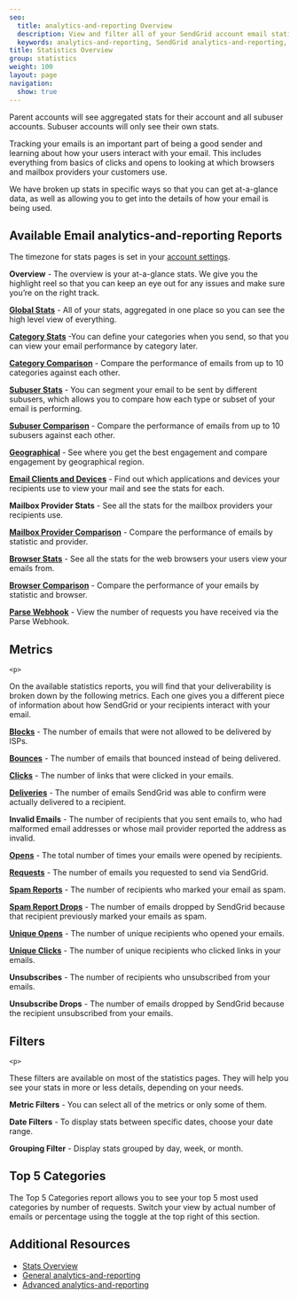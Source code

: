 ```yaml
---
seo:
  title: analytics-and-reporting Overview
  description: View and filter all of your SendGrid account email statistics.
  keywords: analytics-and-reporting, SendGrid analytics-and-reporting, analytics-and-reporting Overview, analytics-and-reporting UI
title: Statistics Overview
group: statistics
weight: 100
layout: page
navigation:
  show: true
---
```


<call-out>

Parent accounts will see aggregated stats for their account and all subuser accounts. Subuser accounts will only see their own stats.

</call-out>

<p>
Tracking your emails is an important part of being a good sender and learning about how your users interact with your email. This includes everything from basics of clicks and opens to looking at which browsers and mailbox providers your customers use.
</p>
<p>
We have broken up stats in specific ways so that you can get at-a-glance data, as well as allowing you to get into the details of how your email is being used.
</p>

## 	Available Email analytics-and-reporting Reports
 	
<call-out>

The timezone for stats pages is set in your [account settings]({{root_url}}/help-support/account-and-settings/account/).

</call-out>

**Overview** - The overview is your at-a-glance stats. We give you the highlight reel so that you can keep an eye out for any issues and make sure you’re on the right track.

**[Global Stats]({{root_url}}/help-support/analytics-and-reporting/global/)** - All of your stats, aggregated in one place so you can see the high level view of everything.

**[Category Stats]({{root_url}}/help-support/analytics-and-reporting/categories/)** -You can define your categories when you send, so that you can view your email performance by category later.

**[Category Comparison]({{root_url}}/help-support/analytics-and-reporting/category-comparison/)** - Compare the performance of emails from up to 10 categories against each other.

**[Subuser Stats]({{root_url}}/help-support/analytics-and-reporting/subuser/)** - You can segment your email to be sent by different subusers, which allows you to compare how each type or subset of your email is performing.

**[Subuser Comparison]({{root_url}}/help-support/analytics-and-reporting/subuser-comparison/)**  - Compare the performance of emails from up to 10 subusers against each other.

**[Geographical]({{root_url}}/help-support/analytics-and-reporting/geographic/)** - See where you get the best engagement and compare engagement by geographical region.

**[Email Clients and Devices]({{root_url}}/help-support/analytics-and-reporting/device/)** - Find out which applications and devices your recipients use to view your mail and see the stats for each.

**Mailbox Provider Stats** - See all the stats for the mailbox providers your recipients use.

**[Mailbox Provider Comparison]({{root_url}}/help-support/analytics-and-reporting/mailbox-provider-comparison/)** - Compare the performance of emails by statistic and provider.

**[Browser Stats]({{root_url}}/help-support/analytics-and-reporting/browser/)** - See all the stats for the web browsers your users view your emails from.

**[Browser Comparison]({{root_url}}/help-support/analytics-and-reporting/browser-comparison/)** - Compare the performance of your emails by statistic and browser.

**[Parse Webhook]({{root_url}}/help-support/analytics-and-reporting/inbound-parse/)** - View the number of requests you have received via the Parse Webhook.


## 	Metrics
 	<p>
On the available statistics reports, you will find that your deliverability is broken down by the following metrics. Each one gives you a different piece of information about how SendGrid or your recipients interact with your email.
</p>
<p>
<strong><a href="{{root_url}}/glossary/blocks/">Blocks</a></strong> - The number of emails that were not allowed to be delivered by ISPs.
</p><p>
  <strong><a href="{{root_url}}/glossary/bounces/">Bounces</a></strong> - The number of emails that bounced instead of being delivered.
</p><p>
  <strong><a href="{{root_url}}/glossary/clicks/">Clicks</a></strong> - The number of links that were clicked in your emails.
</p><p>
  <strong><a href="{{root_url}}/glossary/deliveries/">Deliveries</a></strong> - The number of emails SendGrid was able to confirm were actually delivered to a recipient.
</p><p>
  <strong>Invalid Emails</strong> - The number of recipients that you sent emails to, who had malformed email addresses or whose mail provider reported the address as invalid.
</p><p>
  <strong><a href="{{root_url}}/glossary/opens/">Opens</a></strong> - The total number of times your emails were opened by recipients.
</p><p>
  <strong><a href="{{root_url}}/glossary/request/">Requests</a></strong> - The number of emails you requested to send via SendGrid.
</p><p>
  <strong><a href="{{root_url}}/glossary/spam-reports/">Spam Reports</a></strong> - The number of recipients who marked your email as spam.
</p><p>
  <strong><a href="{{root_url}}/glossary/spam-reports/">Spam Report Drops</a></strong> - The number of emails dropped by SendGrid because that recipient previously marked your emails as spam.
</p><p>
  <strong><a href="{{root_url}}/glossary/opens/">Unique Opens</a></strong> - The number of unique recipients who opened your emails.
</p><p>
  <strong><a href="{{root_url}}/glossary/clicks/">Unique Clicks</a></strong> - The number of unique recipients who clicked links in your emails.
</p><p>
  <strong>Unsubscribes</strong> - The number of recipients who unsubscribed from your emails.
</p><p>
  <strong>Unsubscribe Drops</strong> - The number of emails dropped by SendGrid because the recipient unsubscribed from your emails.
</p>

## Filters
 	<p>
These filters are available on most of the statistics pages. They will help you see your stats in more or less details, depending on your needs.
</p>

<p>
  <strong>Metric Filters</strong> - You can select all of the metrics or only some of them.
</p><p>
  <strong>Date Filters</strong> - To display stats between specific dates, choose your date range.
</p><p>
  <strong>Grouping Filter</strong> - Display stats grouped by day, week, or month.
</p>

## 	Top 5 Categories
 	
<p>
  The Top 5 Categories report allows you to see your top 5 most used categories by number of requests. Switch your view by actual number of emails or percentage using the toggle at the top right of this section.
</p>

## 	Additional Resources
 	
<ul>
  <li><a href="https://sendgrid.com/docs/API_Reference/Web_API_v3/Stats/index/" target="_blank">Stats Overview</a></li>
  <li><a href="https://sendgrid.com/docs/API_Reference/Web_API/Statistics/index/" target="_blank">General analytics-and-reporting</a></li>
  <li><a href="https://sendgrid.com/docs/API_Reference/Web_API/Statistics/statistics_advanced/" target="_blank">Advanced analytics-and-reporting</a></li>
</ul>
